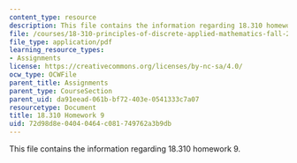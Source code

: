 ```yaml
---
content_type: resource
description: This file contains the information regarding 18.310 homework 9.
file: /courses/18-310-principles-of-discrete-applied-mathematics-fall-2013/72d98d8e04040464c081749762a3b9db_MIT18_310F13_Homework9.pdf
file_type: application/pdf
learning_resource_types:
- Assignments
license: https://creativecommons.org/licenses/by-nc-sa/4.0/
ocw_type: OCWFile
parent_title: Assignments
parent_type: CourseSection
parent_uid: da91eead-061b-bf72-403e-0541333c7a07
resourcetype: Document
title: 18.310 Homework 9
uid: 72d98d8e-0404-0464-c081-749762a3b9db
---
```

This file contains the information regarding 18.310 homework 9.
